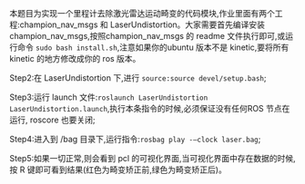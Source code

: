 本题目为实现一个里程计去除激光雷达运动畸变的代码模块,作业里面有两个工程:champion_nav_msgs 和 LaserUndistortion。大家需要首先编译安装 champion_nav_msgs,按照champion_nav_msgs 的 readme 文件执行即可,或运行命令 `sudo bash install.sh`,注意如果你的ubuntu 版本不是 kinetic,要将所有 kinetic 的地方修改成你的 ros 版本。

Step2:在 LaserUndistortion 下,进行 `source:source devel/setup.bash`;

Step3:运行 launch 文件:`roslaunch LaserUndistortion LaserUndistortion.launch`,执行本条指令的时候,必须保证没有任何ROS 节点在运行, roscore 也要关闭;

Step4:进入到 /bag 目录下,运行指令:`rosbag play -–clock laser.bag`;

Step5:如果一切正常,则会看到 pcl 的可视化界面,当可视化界面中存在数据的时候,按 R 键即可看到结果(红色为畸变矫正前,绿色为畸变矫正后)。
